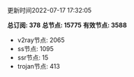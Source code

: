 更新时间2022-07-17 17:32:05

**总订阅: 378**
**总节点: 15775**
**有效节点: 3588**
- v2ray节点: 2065
- ss节点: 1095
- ssr节点: 15
- trojan节点: 413
